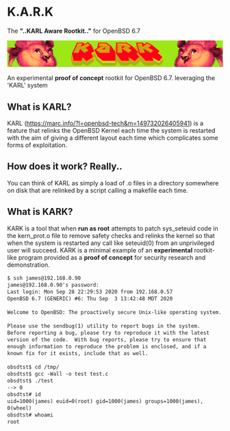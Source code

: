 # K.A.R.K

The __"..KARL Aware Rootkit.."__ for OpenBSD 6.7    

![](kark-banner.png)    

An experimental **proof of concept** rootkit for OpenBSD 6.7. leveraging the 'KARL' system    

## What is KARL?    

KARL (https://marc.info/?l=openbsd-tech&m=149732026405941) is a feature that relinks the OpenBSD Kernel each time the system is restarted with the aim of giving a different layout each time which complicates some forms of exploitation.          

## How does it work? Really..      

You can think of KARL as simply a load of .o files in a directory somewhere on disk that are relinked by a script calling a makefile each time.    

## What is KARK?    

KARK is a tool that when **run as root** attempts to patch sys_seteuid code in the kern_prot.o file to remove safety checks and relinks the kernel so that when the system is restarted any call like seteuid(0) from an unprivileged user will succeed. KARK is a minimal example of an **experimental** rootkit-like program provided as a **proof of concept** for security research and demonstration.     

```    
$ ssh james@192.168.0.90
james@192.168.0.90's password: 
Last login: Mon Sep 28 22:29:53 2020 from 192.168.0.57
OpenBSD 6.7 (GENERIC) #6: Thu Sep  3 13:42:48 MDT 2020

Welcome to OpenBSD: The proactively secure Unix-like operating system.

Please use the sendbug(1) utility to report bugs in the system.
Before reporting a bug, please try to reproduce it with the latest
version of the code.  With bug reports, please try to ensure that
enough information to reproduce the problem is enclosed, and if a
known fix for it exists, include that as well.

obsdtst$ cd /tmp/
obsdtst$ gcc -Wall -o test test.c                                                                                                                                 
obsdtst$ ./test                                                                                                                                                    --> 0
obsdtst# id
uid=1000(james) euid=0(root) gid=1000(james) groups=1000(james), 0(wheel)
obsdtst# whoami
root
```
